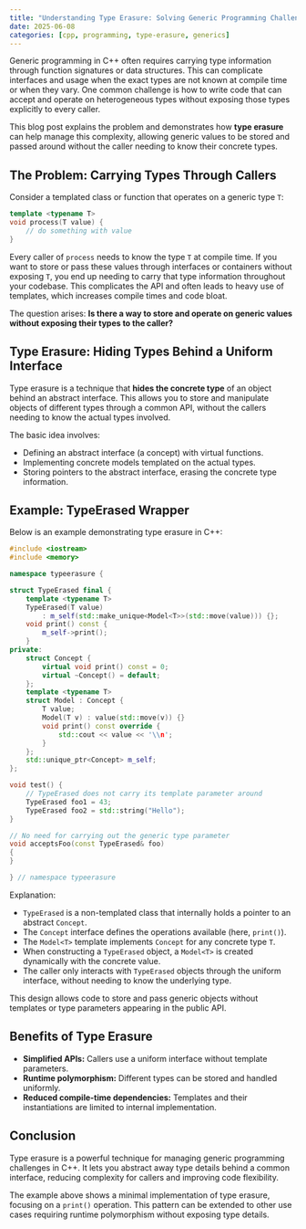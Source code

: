 ```yaml
---
title: "Understanding Type Erasure: Solving Generic Programming Challenges in C++"
date: 2025-06-08
categories: [cpp, programming, type-erasure, generics]
---
```


Generic programming in C++ often requires carrying type information through
function signatures or data structures. This can complicate interfaces and
usage when the exact types are not known at compile time or when they vary. One
common challenge is how to write code that can accept and operate on
heterogeneous types without exposing those types explicitly to every caller.

This blog post explains the problem and demonstrates how **type erasure** can
help manage this complexity, allowing generic values to be stored and passed
around without the caller needing to know their concrete types.

## The Problem: Carrying Types Through Callers

Consider a templated class or function that operates on a generic type `T`:

```cpp
template <typename T>
void process(T value) {
    // do something with value
}
```

Every caller of `process` needs to know the type `T` at compile time. If you
want to store or pass these values through interfaces or containers without
exposing `T`, you end up needing to carry that type information throughout your
codebase. This complicates the API and often leads to heavy use of templates,
which increases compile times and code bloat.

The question arises: **Is there a way to store and operate on generic values
without exposing their types to the caller?**

## Type Erasure: Hiding Types Behind a Uniform Interface

Type erasure is a technique that **hides the concrete type** of an object
behind an abstract interface. This allows you to store and manipulate objects
of different types through a common API, without the callers needing to know
the actual types involved.

The basic idea involves:

- Defining an abstract interface (a concept) with virtual functions.
- Implementing concrete models templated on the actual types.
- Storing pointers to the abstract interface, erasing the concrete type
information.

## Example: TypeErased Wrapper

Below is an example demonstrating type erasure in C++:

```cpp
#include <iostream>
#include <memory>

namespace typeerasure {

struct TypeErased final {
    template <typename T>
    TypeErased(T value)
        : m_self(std::make_unique<Model<T>>(std::move(value))) {};
    void print() const {
        m_self->print();
    }
private:
    struct Concept {
        virtual void print() const = 0;
        virtual ~Concept() = default;
    };
    template <typename T>
    struct Model : Concept {
        T value;
        Model(T v) : value(std::move(v)) {}
        void print() const override {
            std::cout << value << '\\n';
        }
    };
    std::unique_ptr<Concept> m_self;
};

void test() {
    // TypeErased does not carry its template parameter around
    TypeErased foo1 = 43;
    TypeErased foo2 = std::string("Hello");
}

// No need for carrying out the generic type parameter
void acceptsFoo(const TypeErased& foo)
{
}

} // namespace typeerasure
```

Explanation:

- `TypeErased` is a non-templated class that internally holds a pointer to an
abstract `Concept`.
- The `Concept` interface defines the operations available (here, `print()`).
- The `Model<T>` template implements `Concept` for any concrete type `T`.
- When constructing a `TypeErased` object, a `Model<T>` is created dynamically
with the concrete value.
- The caller only interacts with `TypeErased` objects through the uniform
interface, without needing to know the underlying type.

This design allows code to store and pass generic objects without templates or
type parameters appearing in the public API.

## Benefits of Type Erasure

- **Simplified APIs:** Callers use a uniform interface without template
parameters.
- **Runtime polymorphism:** Different types can be stored and handled
uniformly.
- **Reduced compile-time dependencies:** Templates and their instantiations are
limited to internal implementation.

## Conclusion

Type erasure is a powerful technique for managing generic programming
challenges in C++. It lets you abstract away type details behind a common
interface, reducing complexity for callers and improving code flexibility.

The example above shows a minimal implementation of type erasure, focusing on a
`print()` operation. This pattern can be extended to other use cases requiring
runtime polymorphism without exposing type details.
